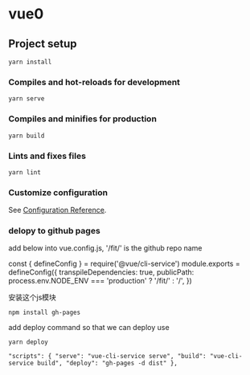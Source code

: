 # vue0

## Project setup
```
yarn install
```

### Compiles and hot-reloads for development
```
yarn serve
```

### Compiles and minifies for production
```
yarn build
```

### Lints and fixes files
```
yarn lint
```

### Customize configuration
See [Configuration Reference](https://cli.vuejs.org/config/).

### delopy to github pages

add below into vue.config.js, '/fit/' is the github repo name

const { defineConfig } = require('@vue/cli-service')
module.exports = defineConfig({
  transpileDependencies: true,
  publicPath: process.env.NODE_ENV === 'production' ? '/fit/' : '/',
})



安装这个js模块
```
npm install gh-pages
```
add deploy command so that we can deploy use 
```
yarn deploy
```
`
"scripts": {
    "serve": "vue-cli-service serve",
    "build": "vue-cli-service build",
    "deploy": "gh-pages -d dist"
  },
`


